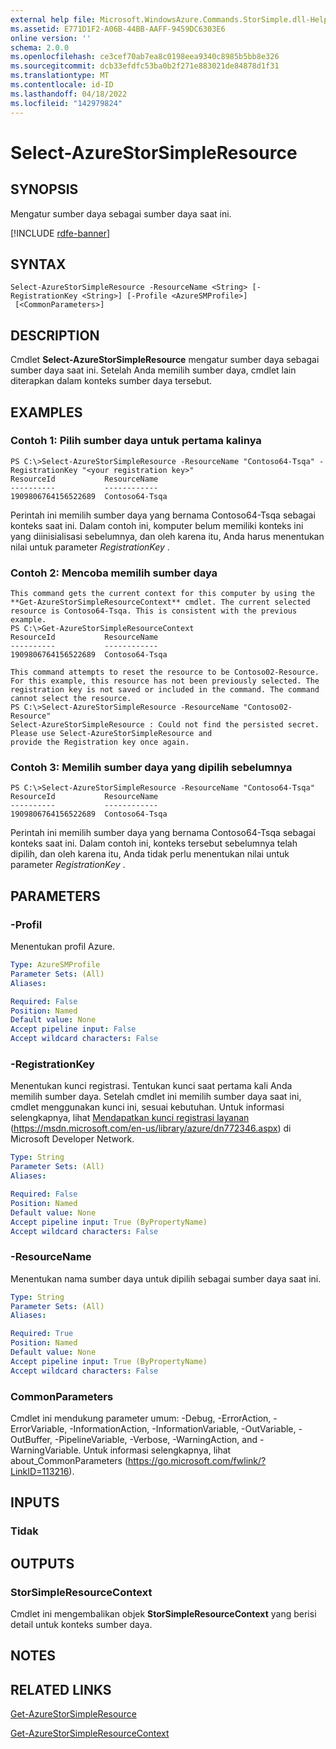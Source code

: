 ```yaml
---
external help file: Microsoft.WindowsAzure.Commands.StorSimple.dll-Help.xml
ms.assetid: E771D1F2-A06B-44BB-AAFF-9459DC6303E6
online version: ''
schema: 2.0.0
ms.openlocfilehash: ce3cef70ab7ea8c0198eea9340c8985b5bb8e326
ms.sourcegitcommit: dcb33efdfc53ba0b2f271e883021de84878d1f31
ms.translationtype: MT
ms.contentlocale: id-ID
ms.lasthandoff: 04/18/2022
ms.locfileid: "142979824"
---
```

# Select-AzureStorSimpleResource

## SYNOPSIS
Mengatur sumber daya sebagai sumber daya saat ini.

[!INCLUDE [rdfe-banner](../../includes/rdfe-banner.md)]

## SYNTAX

```
Select-AzureStorSimpleResource -ResourceName <String> [-RegistrationKey <String>] [-Profile <AzureSMProfile>]
 [<CommonParameters>]
```

## DESCRIPTION
Cmdlet **Select-AzureStorSimpleResource** mengatur sumber daya sebagai sumber daya saat ini.
Setelah Anda memilih sumber daya, cmdlet lain diterapkan dalam konteks sumber daya tersebut.

## EXAMPLES

### Contoh 1: Pilih sumber daya untuk pertama kalinya
```
PS C:\>Select-AzureStorSimpleResource -ResourceName "Contoso64-Tsqa" -RegistrationKey "<your registration key>"
ResourceId           ResourceName
----------           ------------
1909806764156522689  Contoso64-Tsqa
```

Perintah ini memilih sumber daya yang bernama Contoso64-Tsqa sebagai konteks saat ini.
Dalam contoh ini, komputer belum memiliki konteks ini yang diinisialisasi sebelumnya, dan oleh karena itu, Anda harus menentukan nilai untuk parameter *RegistrationKey* .

### Contoh 2: Mencoba memilih sumber daya
```
This command gets the current context for this computer by using the **Get-AzureStorSimpleResourceContext** cmdlet. The current selected resource is Contoso64-Tsqa. This is consistent with the previous example. 
PS C:\>Get-AzureStorSimpleResourceContext
ResourceId           ResourceName
----------           ------------
1909806764156522689  Contoso64-Tsqa 

This command attempts to reset the resource to be Contoso02-Resource. For this example, this resource has not been previously selected. The registration key is not saved or included in the command. The command cannot select the resource. 
PS C:\>Select-AzureStorSimpleResource -ResourceName "Contoso02-Resource"
Select-AzureStorSimpleResource : Could not find the persisted secret. Please use Select-AzureStorSimpleResource and
provide the Registration key once again.
```

### Contoh 3: Memilih sumber daya yang dipilih sebelumnya
```
PS C:\>Select-AzureStorSimpleResource -ResourceName "Contoso64-Tsqa"
ResourceId           ResourceName
----------           ------------
1909806764156522689  Contoso64-Tsqa
```

Perintah ini memilih sumber daya yang bernama Contoso64-Tsqa sebagai konteks saat ini.
Dalam contoh ini, konteks tersebut sebelumnya telah dipilih, dan oleh karena itu, Anda tidak perlu menentukan nilai untuk parameter *RegistrationKey* .

## PARAMETERS

### -Profil
Menentukan profil Azure.

```yaml
Type: AzureSMProfile
Parameter Sets: (All)
Aliases: 

Required: False
Position: Named
Default value: None
Accept pipeline input: False
Accept wildcard characters: False
```

### -RegistrationKey
Menentukan kunci registrasi.
Tentukan kunci saat pertama kali Anda memilih sumber daya.
Setelah cmdlet ini memilih sumber daya saat ini, cmdlet menggunakan kunci ini, sesuai kebutuhan.
Untuk informasi selengkapnya, lihat [Mendapatkan kunci registrasi layanan](https://msdn.microsoft.com/en-us/library/azure/dn772346.aspx)  (https://msdn.microsoft.com/en-us/library/azure/dn772346.aspx) di Microsoft Developer Network.

```yaml
Type: String
Parameter Sets: (All)
Aliases: 

Required: False
Position: Named
Default value: None
Accept pipeline input: True (ByPropertyName)
Accept wildcard characters: False
```

### -ResourceName
Menentukan nama sumber daya untuk dipilih sebagai sumber daya saat ini.

```yaml
Type: String
Parameter Sets: (All)
Aliases: 

Required: True
Position: Named
Default value: None
Accept pipeline input: True (ByPropertyName)
Accept wildcard characters: False
```

### CommonParameters
Cmdlet ini mendukung parameter umum: -Debug, -ErrorAction, -ErrorVariable, -InformationAction, -InformationVariable, -OutVariable, -OutBuffer, -PipelineVariable, -Verbose, -WarningAction, and -WarningVariable. Untuk informasi selengkapnya, lihat about_CommonParameters (https://go.microsoft.com/fwlink/?LinkID=113216).

## INPUTS

### Tidak

## OUTPUTS

### StorSimpleResourceContext
Cmdlet ini mengembalikan objek **StorSimpleResourceContext** yang berisi detail untuk konteks sumber daya.

## NOTES

## RELATED LINKS

[Get-AzureStorSimpleResource](./Get-AzureStorSimpleResource.md)

[Get-AzureStorSimpleResourceContext](./Get-AzureStorSimpleResourceContext.md)


